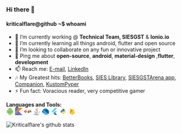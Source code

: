 ### Hi there 👋

 #### kriticalflare@github ~$ whoami

- 🔭 I’m currently working @ **Technical Team, SIESGST** & **Ionio.io**
- 🌱 I’m currently learning all things android, flutter and open source
- 👯 I’m looking to collaborate on any fun or innovative project
- 💬 Ping me about **open-source**, **android**, **material-design** ,**flutter**, **development**
- 📫 Reach me: [E-mail](krithiksuvarna@gmail.com), [LinkedIn](https://www.linkedin.com/in/krithik-suvarna-8b9b721a3/)
- 🎶 My Greatest hits: [BetterBooks](https://play.google.com/store/apps/details?id=io.ionio.betterbooks), [SIES Library](https://github.com/kriticalflare/SIES-Library), [SIESGSTArena app](https://github.com/kriticalflare/SIESGSTarena-android-app), [Companion](https://play.google.com/store/apps/details?id=in.edu.siesgst.companion), [KustomPyper](https://github.com/kriticalflare/KustomPyper)
- ⚡ Fun fact: Voracious reader, very competitive gamer


**Languages and Tools:**  
<code><img height="20" src="https://raw.githubusercontent.com/github/explore/80688e429a7d4ef2fca1e82350fe8e3517d3494d/topics/android/android.png"></code>
<code><img height="20" src="https://raw.githubusercontent.com/github/explore/80688e429a7d4ef2fca1e82350fe8e3517d3494d/topics/kotlin/kotlin.png"></code>
<code><img height="20" src="https://raw.githubusercontent.com/github/explore/80688e429a7d4ef2fca1e82350fe8e3517d3494d/topics/git/git.png"></code>
<code><img height="20" src="https://raw.githubusercontent.com/github/explore/80688e429a7d4ef2fca1e82350fe8e3517d3494d/topics/java/java.png"></code>
<code><img height="20" src="https://raw.githubusercontent.com/github/explore/80688e429a7d4ef2fca1e82350fe8e3517d3494d/topics/dart/dart.png"></code>
<code><img height="20" src="https://raw.githubusercontent.com/github/explore/cebd63002168a05a6a642f309227eefeccd92950/topics/flutter/flutter.png"></code>
<code><img height="20" src="https://raw.githubusercontent.com/github/explore/80688e429a7d4ef2fca1e82350fe8e3517d3494d/topics/python/python.png"></code>
<code><img height="20" src="https://raw.githubusercontent.com/github/explore/80688e429a7d4ef2fca1e82350fe8e3517d3494d/topics/firebase/firebase.png"></code>



![Kriticalflare's github stats](https://github-readme-stats.vercel.app/api?username=kriticalflare&show_icons=true&hide_rank=true)
